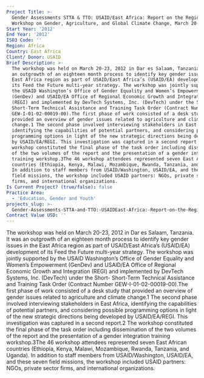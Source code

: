 ```yaml
---
Project Title: >-
  Gender Assessments STTA & TTO: USAID/East Africa: Report on the Regional
  Workshop on Gender, Agriculture, and Global Climate Change, March 20-23, 2012
Start Year: '2012'
End Year: '2012'
ISO3 Code: ''
Region: Africa
Country: East Africa
Client/ Donor: USAID
Brief Description: >-
  The workshop was held on March 20-23, 2012 in Dar es Salaam, Tanzania. It was
  an outgrowth of an eighteen month process to identify key gender issues in the
  East Africa region as part of USAID/East Africa’s (USAID/EA) development of
  its Feed the Future multi-year strategy. The workshop was jointly supported by
  the USAID Washington’s Office of Gender Equality and Women’s Empowerment
  (GenDev) and USAID/EA Office of Regional Economic Growth and Integration
  (REGI) and implemented by DevTech Systems, Inc. (DevTech) under the Short-
  Short-Term Technical Assistance and Training Task Order (Contract Number
  GEW-I-01-02-00019-00).The first phase of work consisted of a desk study that
  provided an overview of gender issues related to agriculture and climate
  change.1 The second phase involved interviewing stakeholders in East Africa,
  identifying the capabilities of potential partners, and considering possible
  programming options in light of the new strategic directions being developed
  by USAID/EA/REGI. This investigation was captured in a second report.2 The
  workshop constituted the final phase of the task order including dissemination
  of the two volumes of the report and the presentation of a gender integration
  training workshop.3The 46 workshop attendees represented seven East African
  countries (Ethiopia, Kenya, Malawi, Mozambique, Rwanda, Tanzania, and Uganda).
  In addition to staff members from USAID/Washington, USAID/EA, and these seven
  field missions, the workshop included USAID partners: NGOs, private sector
  firms, and international organizations.
Is Current Project? (true/false): false
Practice Area:
  - 'Education, Gender and Youth'
projects_slug: >-
  Gender-Assessments-STTA-and-TTO:-USAIDEast-Africa:-Report-on-the-Regional-Workshop-on-Gender-Agriculture-and-Global-Climate-Change-March-20-23-2012
Contract Value USD: ''
---
```

The workshop was held on March 20-23, 2012 in Dar es Salaam, Tanzania. It was an outgrowth of an eighteen month process to identify key gender issues in the East Africa region as part of USAID/East Africa’s (USAID/EA) development of its Feed the Future multi-year strategy. The workshop was jointly supported by the USAID Washington’s Office of Gender Equality and Women’s Empowerment (GenDev) and USAID/EA Office of Regional Economic Growth and Integration (REGI) and implemented by DevTech Systems, Inc. (DevTech) under the Short- Short-Term Technical Assistance and Training Task Order (Contract Number GEW-I-01-02-00019-00).The first phase of work consisted of a desk study that provided an overview of gender issues related to agriculture and climate change.1 The second phase involved interviewing stakeholders in East Africa, identifying the capabilities of potential partners, and considering possible programming options in light of the new strategic directions being developed by USAID/EA/REGI. This investigation was captured in a second report.2 The workshop constituted the final phase of the task order including dissemination of the two volumes of the report and the presentation of a gender integration training workshop.3The 46 workshop attendees represented seven East African countries (Ethiopia, Kenya, Malawi, Mozambique, Rwanda, Tanzania, and Uganda). In addition to staff members from USAID/Washington, USAID/EA, and these seven field missions, the workshop included USAID partners: NGOs, private sector firms, and international organizations.